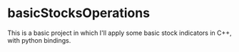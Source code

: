 # basicStocksOperations
This is a basic project in which I'll apply some basic stock indicators
in C++, with python bindings.